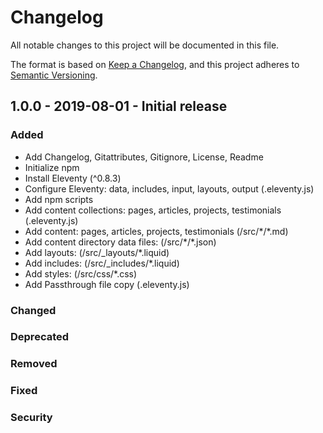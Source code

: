 # Changelog
All notable changes to this project will be documented in this file.

The format is based on [Keep a Changelog](https://keepachangelog.com/en/1.0.0/),
and this project adheres to [Semantic Versioning](https://semver.org/spec/v2.0.0.html).

<!--
## X.X.X - XXXX-XX-XX - XXXXXX

### Added
### Changed
### Deprecated
### Removed
### Fixed
### Security
-->

## 1.0.0 - 2019-08-01 - Initial release

### Added
- Add Changelog, Gitattributes, Gitignore, License, Readme
- Initialize npm
- Install Eleventy (^0.8.3)
- Configure Eleventy: data, includes, input, layouts, output (.eleventy.js)
- Add npm scripts
- Add content collections: pages, articles, projects, testimonials (.eleventy.js)
- Add content: pages, articles, projects, testimonials (/src/\*/\*.md)
- Add content directory data files: (/src/\*/\*.json)
- Add layouts: (/src/\_layouts/\*.liquid)
- Add includes: (/src/\_includes/\*.liquid)
- Add styles: (/src/css/\*.css)
- Add Passthrough file copy (.eleventy.js)

### Changed
### Deprecated
### Removed
### Fixed
### Security